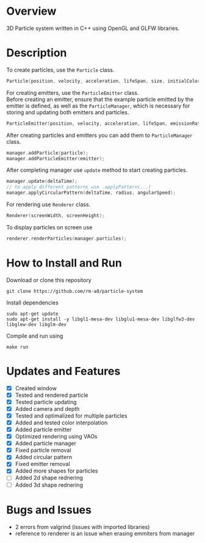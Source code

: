 # Overview
3D Particle system written in C++ using OpenGL and GLFW libraries.

# Description
To create particles, use the `Particle` class.
```cpp
Particle(position, velocity, acceleration, lifeSpan, size, initialColor, finalColor);
```
For creating emitters, use the `ParticleEmitter` class. \
Before creating an emitter, ensure that the example particle emitted by the emitter is defined, as well as the `ParticleManager`, which is necessary for storing and updating both emitters and particles.
```cpp
ParticleEmitter(position, velocity, acceleration, lifeSpan, emissionRate, prototypeParticle, manager);
```
After creating particles and emitters you can add them to `ParticleManager` class.
```cpp
manager.addParticle(particle);
manager.addParticleEmitter(emitter);
```
After completing manager use `update` method to start creating particles.
```cpp
manager.update(deltaTime);
// to apply different patterns use .applyPattern(...)
manager.applyCircularPattern(deltaTime, radius, angularSpeed);
```
For rendering use `Renderer` class.
```cpp
Renderer(screenWidth, screenHeight);
```
To display particles on screen use
```cpp
renderer.renderParticles(manager.particles);
```
# How to Install and Run
Download or clone this repository
```
git clone https://github.com/rm-a0/particle-system
```
Install dependencies
```
sudo apt-get update
sudo apt-get install -y libgl1-mesa-dev libglu1-mesa-dev libglfw3-dev libglew-dev libglm-dev
```
Compile and run using
```
make run
```
# Updates and Features
- [x] Created window
- [x] Tested and rendered particle
- [x] Tested particle updating
- [x] Added camera and depth
- [x] Tested and optimalized for multiple particles
- [x] Added and tested color interpolation
- [x] Added particle emitter
- [x] Optimized rendering using VAOs
- [x] Added particle manager
- [x] Fixed particle removal
- [x] Added circular pattern
- [x] Fixed emitter removal
- [x] Added more shapes for particles
- [ ] Added 2d shape rednering
- [ ] Added 3d shape rednering

# Bugs and Issues
- 2 errors from valgrind (issues with imported libraries)
- reference to renderer is an issue when erasing emmiters from manager
